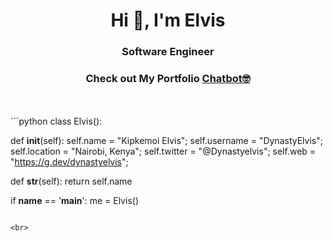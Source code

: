 
<h1 align="center">Hi 👋, I'm Elvis</h1>
<h3 align="center">Software Engineer</h3>

<h3 align="center">Check out My Portfolio <a href="https://whatsappchat-my-portfolio.vercel.app/">Chatbot🤓</a></h3>


<br>
<br>
```python
class Elvis():
    
  def __init__(self):
    self.name = "Kipkemoi Elvis";
    self.username = "DynastyElvis";
    self.location = "Nairobi, Kenya";
    self.twitter = "@Dynastyelvis";
    self.web = "https://g.dev/dynastyelvis";
  
  def __str__(self):
    return self.name

if __name__ == '__main__':
    me = Elvis()
```

<br>
